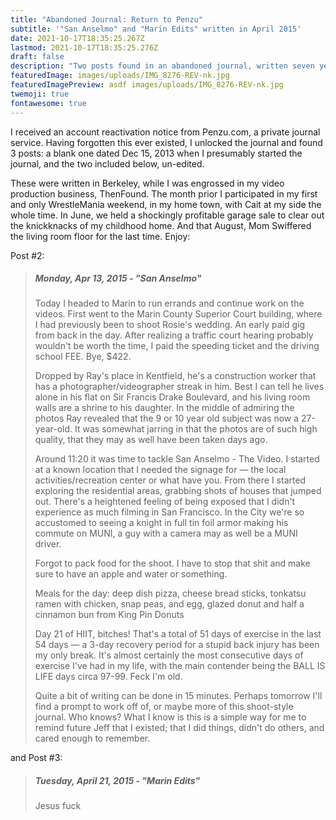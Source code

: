 ```yaml
---
title: "Abandoned Journal: Return to Penzu"
subtitle: '"San Anselmo" and "Marin Edits" written in April 2015'
date: 2021-10-17T18:35:25.267Z
lastmod: 2021-10-17T18:35:25.276Z
draft: false
description: "Two posts found in an abandoned journal, written seven years ago. "
featuredImage: images/uploads/IMG_8276-REV-nk.jpg
featuredImagePreview: asdf images/uploads/IMG_8276-REV-nk.jpg
twemoji: true
fontawesome: true
---
```

I received an account reactivation notice from Penzu.com, a private journal service. Having forgotten this ever existed, I unlocked the journal and found 3 posts: a blank one dated Dec 15, 2013 when I presumably started the journal, and the two included below, un-edited. 

These were written in Berkeley, while I was engrossed in my video production business, ThenFound. The month prior I participated in my first and only WrestleMania weekend, in my home town, with Cait at my side the whole time. In June, we held a shockingly profitable garage sale to clear out the knickknacks of my childhood home. And that August, Mom Swiffered the living room floor for the last time. Enjoy:

Post #2:

> ##### Monday, Apr 13, 2015 - "San Anselmo"
>
> Today I headed to Marin to run errands and continue work on the videos. First went to the Marin County Superior Court building, where I had previously been to shoot Rosie's wedding. An early paid gig from back in the day. After realizing a traffic court hearing probably wouldn't be worth the time, I paid the speeding ticket and the driving school FEE. Bye, $422. 
>
> Dropped by Ray's place in Kentfield, he's a construction worker that has a photographer/videographer streak in him. Best I can tell he lives alone in his flat on Sir Francis Drake Boulevard, and his living room walls are a shrine to his daughter. In the middle of admiring the photos Ray revealed that the 9 or 10 year old subject was now a 27-year-old. It was somewhat jarring in that the photos are of such high quality, that they may as well have been taken days ago. 
>
> Around 11:20 it was time to tackle San Anselmo - The Video. I started at a known location that I needed the signage for — the local activities/recreation center or what have you. From there I started exploring the residential areas, grabbing shots of houses that jumped out. There's a heightened feeling of being exposed that I didn't experience as much filming in San Francisco. In the City we're so accustomed to seeing a knight in full tin foil armor making his commute on MUNI, a guy with a camera may as well be a MUNI driver. 
>
> Forgot to pack food for the shoot. I have to stop that shit and make sure to have an apple and water or something.
>
> Meals for the day: deep dish pizza, cheese bread sticks, tonkatsu ramen with chicken, snap peas, and egg, glazed donut and half a cinnamon bun from King Pin Donuts 
>
> Day 21 of HIIT, bitches! That's a total of 51 days of exercise in the last 54 days — a 3-day recovery period for a stupid back injury has been my only break. It's almost certainly the most consecutive days of exercise I've had in my life, with the main contender being the BALL IS LIFE days circa 97-99. Feck I'm old. 
>
> Quite a bit of writing can be done in 15 minutes. Perhaps tomorrow I'll find a prompt to work off of, or maybe more of this shoot-style journal. Who knows? What I know is this is a simple way for me to remind future Jeff that I existed; that I did things, didn't do others, and cared enough to remember. 

and Post #3:

> ##### Tuesday, April 21, 2015 - "Marin Edits"
>
> Jesus fuck
